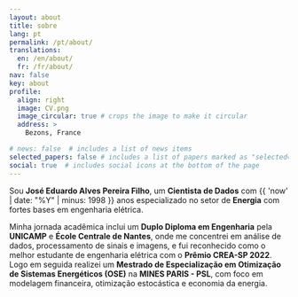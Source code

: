 ```yaml
---
layout: about
title: sobre
lang: pt
permalink: /pt/about/
translations:
  en: /en/about/
  fr: /fr/about/
nav: false
key: about
profile:
  align: right
  image: CV.png
  image_circular: true # crops the image to make it circular
  address: >
    Bezons, France

# news: false  # includes a list of news items
selected_papers: false # includes a list of papers marked as "selected={true}"
social: true  # includes social icons at the bottom of the page
---
```


Sou **José Eduardo Alves Pereira Filho**, um **Cientista de Dados** com {{ 'now' | date: "%Y" | minus: 1998 }} anos especializado no setor de **Energia** com fortes bases em engenharia elétrica.  

Minha jornada acadêmica inclui um **Duplo Diploma em Engenharia** pela **UNICAMP** e **École Centrale de Nantes**, onde me concentrei em análise de dados, processamento de sinais e imagens, e fui reconhecido como o melhor estudante de engenharia elétrica com o **Prêmio CREA-SP 2022**. Logo em seguida realizei um **Mestrado de Especialização em Otimização de Sistemas Energéticos (OSE)** na **MINES PARIS - PSL**, com foco em modelagem financeira, otimização estocástica e economia da energia.
